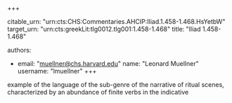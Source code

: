 +++


citable_urn: "urn:cts:CHS:Commentaries.AHCIP:Iliad.1.458-1.468.HsYetbW"
target_urn: "urn:cts:greekLit:tlg0012.tlg001:1.458-1.468"
title: "Iliad 1.458-1.468"

authors:
- email: "muellner@chs.harvard.edu"
  name: "Leonard Muellner"
  username: "lmuellner"
+++

<p>example of the language of the sub-genre of the narrative of ritual scenes, characterized by an abundance of finite verbs in the indicative</p>
